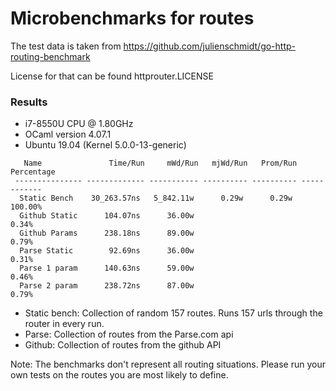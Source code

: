 # Microbenchmarks for routes

The test data is taken from https://github.com/julienschmidt/go-http-routing-benchmark

License for that can be found httprouter.LICENSE

### Results

* i7-8550U CPU @ 1.80GHz
* OCaml version 4.07.1
* Ubuntu 19.04 (Kernel 5.0.0-13-generic)

```
   Name               Time/Run     mWd/Run   mjWd/Run   Prom/Run   Percentage
 --------------- ------------- ----------- ---------- ---------- ------------
  Static Bench    30_263.57ns   5_842.11w      0.29w      0.29w      100.00%
  Github Static      104.07ns      36.00w                              0.34%
  Github Params      238.18ns      89.00w                              0.79%
  Parse Static        92.69ns      36.00w                              0.31%
  Parse 1 param      140.63ns      59.00w                              0.46%
  Parse 2 param      238.72ns      87.00w                              0.79%
```

* Static bench: Collection of random 157 routes. Runs 157 urls through the router in every run.
* Parse: Collection of routes from the Parse.com api
* Github: Collection of routes from the github API


Note: The benchmarks don't represent all routing situations.
Please run your own tests on the routes you are most likely to define.
